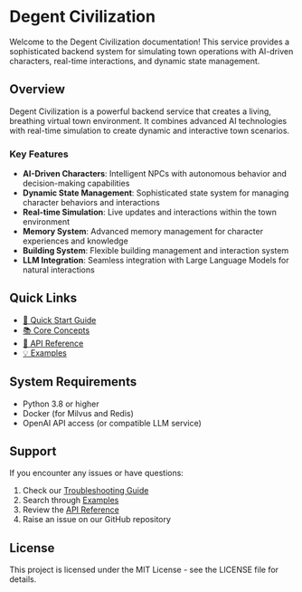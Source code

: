 # Degent Civilization

Welcome to the Degent Civilization documentation! This service provides a sophisticated backend system for simulating town operations with AI-driven characters, real-time interactions, and dynamic state management.

## Overview

Degent Civilization is a powerful backend service that creates a living, breathing virtual town environment. It combines advanced AI technologies with real-time simulation to create dynamic and interactive town scenarios.

### Key Features

- **AI-Driven Characters**: Intelligent NPCs with autonomous behavior and decision-making capabilities
- **Dynamic State Management**: Sophisticated state system for managing character behaviors and interactions
- **Real-time Simulation**: Live updates and interactions within the town environment
- **Memory System**: Advanced memory management for character experiences and knowledge
- **Building System**: Flexible building management and interaction system
- **LLM Integration**: Seamless integration with Large Language Models for natural interactions

## Quick Links

- [🚀 Quick Start Guide](getting-started/quick-start.md)
- [📚 Core Concepts](core-concepts/overview.md)
- [🔧 API Reference](api-reference/models/town.md)
- [💡 Examples](examples/basic-usage.md)

## System Requirements

- Python 3.8 or higher
- Docker (for Milvus and Redis)
- OpenAI API access (or compatible LLM service)

## Support

If you encounter any issues or have questions:

1. Check our [Troubleshooting Guide](examples/troubleshooting.md)
2. Search through [Examples](examples/common-use-cases.md)
3. Review the [API Reference](api-reference/models/town.md)
4. Raise an issue on our GitHub repository

## License

This project is licensed under the MIT License - see the LICENSE file for details.
